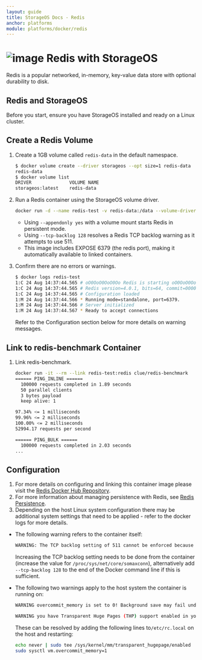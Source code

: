 ```yaml
---
layout: guide
title: StorageOS Docs - Redis
anchor: platforms
module: platforms/docker/redis
---
```


# ![image](/images/docs/explore/redislogo.png) Redis with StorageOS

Redis is a popular networked, in-memory, key-value data store with optional
durability to disk.

## Redis and StorageOS

Before you start, ensure you have StorageOS installed and ready on a Linux
cluster.

## Create a Redis Volume

1. Create a 1GB volume called `redis-data` in the default namespace.

   ```bash
   $ docker volume create --driver storageos --opt size=1 redis-data
   redis-data
   $ docker volume list
   DRIVER              VOLUME NAME
   storageos:latest    redis-data
   ```

1. Run a Redis container using the StorageOS volume driver.

   ```bash
   docker run -d --name redis-test -v redis-data:/data --volume-driver=storageos redis redis-server --appendonly yes --tcp-backlog 128
   ```

   * Using `--appendonly yes` with a volume mount starts Redis in persistent
     mode.
   * Using `--tcp-backlog 128` resolves a Redis TCP backlog warning as it
     attempts to use 511.
   * This image includes EXPOSE 6379 (the redis port), making it automatically
     available to linked containers.

1. Confirm there are no errors or warnings.

   ```bash
   $ docker logs redis-test
   1:C 24 Aug 14:37:44.565 # oO0OoO0OoO0Oo Redis is starting oO0OoO0OoO0Oo
   1:C 24 Aug 14:37:44.565 # Redis version=4.0.1, bits=64, commit=00000000, modified=0, pid=1, just started
   1:C 24 Aug 14:37:44.565 # Configuration loaded
   1:M 24 Aug 14:37:44.566 * Running mode=standalone, port=6379.
   1:M 24 Aug 14:37:44.566 # Server initialized
   1:M 24 Aug 14:37:44.567 * Ready to accept connections
   ```

   Refer to the Configuration section below for more details on warning messages.

## Link to redis-benchmark Container

1. Link redis-benchmark.

   ```bash
   docker run -it --rm --link redis-test:redis clue/redis-benchmark
   ====== PING_INLINE ======
     100000 requests completed in 1.89 seconds
     50 parallel clients
     3 bytes payload
     keep alive: 1

   97.34% <= 1 milliseconds
   99.96% <= 2 milliseconds
   100.00% <= 2 milliseconds
   52994.17 requests per second

   ====== PING_BULK ======
     100000 requests completed in 2.03 seconds
   ...
   ```

## Configuration

1. For more details on configuring and linking this container image please visit
   the  [Redis Docker Hub Repository](https://hub.docker.com/_/redis/).
1. For more information about managing persistence with Redis, see
   [Redis Persistence](https://redis.io/topics/persistence/).
1. Depending on the host Linux system configuration there may be additional
   system settings that need to be applied - refer to the docker logs for more
   details.

* The following warning refers to the container itself:

   ```bash
   WARNING: The TCP backlog setting of 511 cannot be enforced because /proc/sys/net/core/somaxconn is set to the lower value of 128.
   ```

   Increasing the TCP backlog setting needs to be done from the container
   (increase the value for `/proc/sys/net/core/somaxconn`), alternatively add
   `--tcp-backlog 128` to the end of the Docker command line if this is
   sufficient.

* The following two warnings apply to the host system the container is running
  on:

   ```bash
   WARNING overcommit_memory is set to 0! Background save may fail under low memory condition. To fix this issue add 'vm.overcommit_memory = 1' to /etc/sysctl.conf and then reboot or run the command 'sysctl vm.overcommit_memory=1' for this to take effect.
   ```

   ```bash
   WARNING you have Transparent Huge Pages (THP) support enabled in your kernel. This will create latency and memory usage issues with Redis. To fix this issue run the command 'echo never > /sys/kernel/mm/transparent_hugepage/enabled' as root, and add it to your /etc/rc.local in order to retain the setting after a reboot. Redis must be restarted after THP is disabled.
   ```

   These can be resolved by adding the following lines to`/etc/rc.local` on the
   host and restarting:

   ```bash
   echo never | sudo tee /sys/kernel/mm/transparent_hugepage/enabled
   sudo sysctl vm.overcommit_memory=1
   ```

